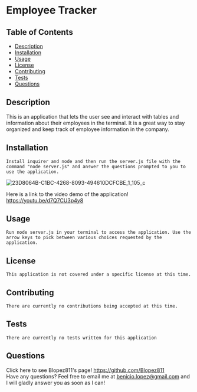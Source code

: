# Employee Tracker
  
  ## Table of Contents
  * [Description](https://github.com/Blopez811/employee-tracker#description)
  * [Installation](https://github.com/Blopez811/employee-tracker#installation)
  * [Usage](https://github.com/Blopez811/employee-tracker#usage)
  * [License](https://github.com/Blopez811/employee-tracker#license)
  * [Contributing](https://github.com/Blopez811/employee-tracker#contributing)
  * [Tests](https://github.com/Blopez811/employee-tracker#tests)
  * [Questions](https://github.com/Blopez811/employee-tracker#questions)

  ## Description
   This is an application that lets the user see and interact with  tables and information about their employees in the terminal. It is a great way to stay organized and keep track of employee information in the company. 

  ## Installation
    Install inquirer and node and then run the server.js file with the command "node server.js" and answer the questions prompted to you to use the application.

![23D8064B-C1BC-4268-8093-494610DCFCBE_1_105_c](https://user-images.githubusercontent.com/84877211/133953473-e491de70-1005-43bf-81c2-5b1ef3463cf2.jpeg)

Here is a link to the video demo of the application! https://youtu.be/d7Q7CU3p4y8

  ## Usage
    Run node server.js in your terminal to access the application. Use the arrow keys to pick between various choices requested by the application.

  ## License  
    This application is not covered under a specific license at this time.
  ## Contributing
    There are currently no contributions being accepted at this time.

  ## Tests
    There are currently no tests written for this application

  ## Questions
  Click here to see Blopez811's page! https://github.com/Blopez811  
  Have any questions? Feel free to email me at benicio.lopez@gmail.com and I will gladly answer you as soon as I can!
